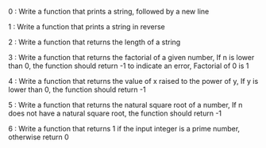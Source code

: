 0 : Write a function that prints a string, followed by a new line

1 : Write a function that prints a string in reverse

2 : Write a function that returns the length of a string

3 : Write a function that returns the factorial of a given number, If n is lower than 0, the function should return -1 to indicate an error, Factorial of 0 is 1

4 : Write a function that returns the value of x raised to the power of y, If y is lower than 0, the function should return -1

5 : Write a function that returns the natural square root of a number, If n does not have a natural square root, the function should return -1

6 : Write a function that returns 1 if the input integer is a prime number, otherwise return 0
